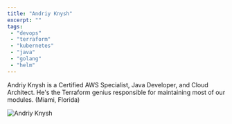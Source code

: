 ```yaml
---
title: "Andriy Knysh"
excerpt: ""
tags:
 - "devops"
 - "terraform"
 - "kubernetes"
 - "java"
 - "golang"
 - "helm"
---
```


Andriy Knysh is a Certified AWS Specialist, Java Developer, and Cloud Architect. He's the Terraform genius responsible for maintaining most of our modules.
(Miami, Florida)

![Andriy Knysh](https://cloudposse.com/wp-content/uploads/sites/29/2018/02/andriy.png)
